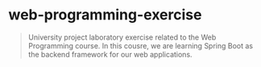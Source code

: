 # web-programming-exercise
> University project laboratory exercise related to the Web Programming course. In this cousre, we are learning Spring Boot as the backend framework for our web applications.
